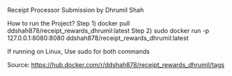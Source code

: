 Receipt Processor Submission by Dhrumil Shah

How to run the Project?
Step 1) docker pull ddshah878/receipt_rewards_dhrumil:latest
Step 2) sudo docker run -p 127.0.0.1:8080:8080 ddshah878/receipt_rewards_dhrumil:latest

If running on Linux, Use sudo for both commands

Source: https://hub.docker.com/r/ddshah878/receipt_rewards_dhrumil/tags

